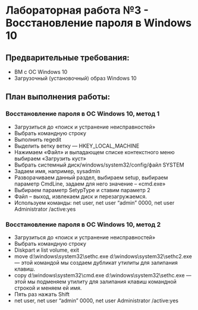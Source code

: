 # Лабораторная работа №3 - Восстановление пароля в Windows 10

## Предварительные требования:
- ВМ с ОС Windows 10
- Загрузочный (установочный) образ Windows 10

## План выполнения работы:

### Восстановление пароля в ОС Windows 10, метод 1
- Загрузиться до «поиск и устранение неисправностей»
- Выбрать командную строку
- Выполнить regedit
- Выделить ветку ветку — HKEY_LOCAL_MACHINE
- Нажимаем «Файл» и выпадающем списке контекстного меню выбираем «Загрузить куст»
- Выбрать системный диск/windows/system32/config/файл SYSTEM
- Задаем имя, например, sysadmin
- Разворачиваем данный раздел, выбираем setup, выбираем параметр CmdLine, задаем для него значение – «cmd.exe»
- Выбираем параметр SetypType и ставим параметр 2  
- Файл – выход, извлекаем диск и перезагружаемся.
- Используем команды: net user, net user “admin” 0000, net user Administrator /active:yes

### Восстановление пароля в ОС Windows 10, метод 2
- Загрузиться до «поиск и устранение неисправностей»
- Выбрать командную строку
- Diskpart и list volume, exit
- move d:\windows\system32\sethc.exe d:\windows\system32\sethc2.exe — этой командой мы создаем дубликат утилиты для залипания клавиш.
- copy d:\windows\system32\cmd.exe d:\windows\system32\sethc.exe — этой мы подменяем утилиту для залипания клавиш командной строкой и меняем ей имя.
- Пять раз нажать Shift
- net user, net user “admin” 0000, net user Administrator /active:yes
